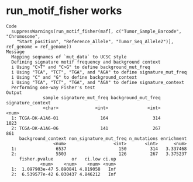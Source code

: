 # run_motif_fisher works

    Code
      suppressWarnings(run_motif_fisher(maf[, c("Tumor_Sample_Barcode", "Chromosome",
        "Start_position", "Reference_Allele", "Tumor_Seq_Allele2")], ref_genome = ref_genome))
    Message
      Mapping seqnames of `mut_data` to UCSC style
      Defining signature motif frequency and background context
      i Using "C>T" and "C>G" to define background_mut_freq
      i Using "TCA", "TCT", "TGA", and "AGA" to define signature_mut_freq
      i Using "C" and "G" to define background_context
      i Using "TCA", "TCT", "TGA", and "AGA" to define signature_context
      Performing one-way Fisher's test
    Output
                  sample signature_mut_freq background_mut_freq signature_context
                  <char>              <int>               <int>             <num>
      1: TCGA-DK-A1A6-01                164                 314              1023
      2: TCGA-DK-A1A6-06                141                 267               861
         background_context non_signature_mut_freq n_mutations enrichment
                      <num>                  <int>       <int>      <num>
      1:               6537                    150         314   3.337468
      2:               5503                    126         267   3.375237
         fisher.pvalue       or   ci.low ci.up
                 <num>    <num>    <num> <num>
      1:  1.097903e-47 5.890841 4.819058   Inf
      2:  6.539577e-42 6.030437 4.846212   Inf

